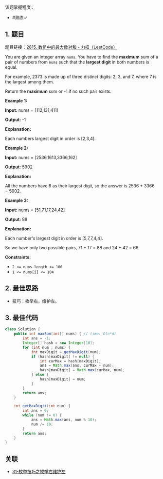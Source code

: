 
该题掌握程度：
- #熟练✓

## 1. 题目
题目链接：[2815. 数组中的最大数对和 - 力扣（LeetCode）](https://leetcode.cn/problems/max-pair-sum-in-an-array/description/)

You are given an integer array `nums`. You have to find the **maximum** sum of a pair of numbers from `nums` such that the **largest digit** in both numbers is equal.

For example, 2373 is made up of three distinct digits: 2, 3, and 7, where 7 is the largest among them.

Return the **maximum** sum or -1 if no such pair exists.

 

**Example 1:**

**Input:** nums = [112,131,411]

**Output:** -1

**Explanation:**

Each numbers largest digit in order is [2,3,4].

**Example 2:**

**Input:** nums = [2536,1613,3366,162]

**Output:** 5902

**Explanation:**

All the numbers have 6 as their largest digit, so the answer is 2536 + 3366 = 5902.

**Example 3:**

**Input:** nums = [51,71,17,24,42]

**Output:** 88

**Explanation:**

Each number's largest digit in order is [5,7,7,4,4].

So we have only two possible pairs, 71 + 17 = 88 and 24 + 42 = 66.

 

**Constraints:**

- `2 <= nums.length <= 100`
- `1 <= nums[i] <= 104`

## 2. 最佳思路

- 技巧：枚举右，维护左。


## 3. 最佳代码

```java
class Solution {
    public int maxSum(int[] nums) { // time: O(n*d)
        int ans = -1;
        Integer[] hash = new Integer[10];
        for (int num : nums) {
            int maxDigit = getMaxDigit(num);
            if (hash[maxDigit] != null) {
                int curMax = hash[maxDigit];
                ans = Math.max(ans, curMax + num);
                hash[maxDigit] = Math.max(curMax, num);
            } else {
                hash[maxDigit] = num;
            }
        }
        return ans;
    }

    int getMaxDigit(int num) {
        int ans = 0;
        while (num != 0) {
            ans = Math.max(ans, num % 10);
            num /= 10;
        }
        return ans;
    }
}
```

## 关联

- [31-枚举技巧之枚举右维护左](../31-枚举技巧之枚举右维护左.md)